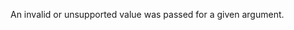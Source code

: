 
An invalid or unsupported value was passed for a given argument.

<a id="ERR_INVALID_ARRAY_LENGTH"></a>

